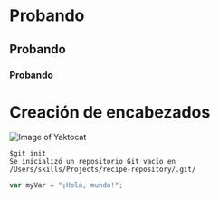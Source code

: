 # Probando
## Probando
### Probando
# Creación de encabezados 

![Image of Yaktocat](https://octodex.github.com/images/yaktocat.png)

```
$git init
Se inicializó un repositorio Git vacío en /Users/skills/Projects/recipe-repository/.git/
```

``` javascript
var myVar = "¡Hola, mundo!";
```
